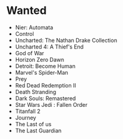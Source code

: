 # Wanted

- Nier: Automata
- Control
- Uncharted: The Nathan Drake Collection
- Uncharted 4: A Thief's End
- God of War
- Horizon Zero Dawn
- Detroit: Become Human
- Marvel's Spider-Man
- Prey
- Red Dead Redemption II
- Death Stranding
- Dark Souls: Remastered
- Star Wars Jedi : Fallen Order
- Titanfall 2
- Journey
- The Last of us
- The Last Guardian